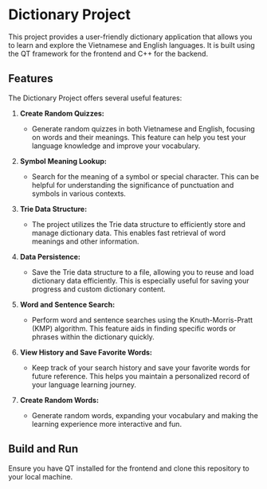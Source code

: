 # Dictionary Project

This project provides a user-friendly dictionary application that allows you to learn and explore the Vietnamese and English languages. It is built using the QT framework for the frontend and C++ for the backend.

## Features

The Dictionary Project offers several useful features:

1. **Create Random Quizzes:**
   - Generate random quizzes in both Vietnamese and English, focusing on words and their meanings. This feature can help you test your language knowledge and improve your vocabulary.

2. **Symbol Meaning Lookup:**
   - Search for the meaning of a symbol or special character. This can be helpful for understanding the significance of punctuation and symbols in various contexts.

3. **Trie Data Structure:**
   - The project utilizes the Trie data structure to efficiently store and manage dictionary data. This enables fast retrieval of word meanings and other information.

4. **Data Persistence:**
   - Save the Trie data structure to a file, allowing you to reuse and load dictionary data efficiently. This is especially useful for saving your progress and custom dictionary content.

5. **Word and Sentence Search:**
   - Perform word and sentence searches using the Knuth-Morris-Pratt (KMP) algorithm. This feature aids in finding specific words or phrases within the dictionary quickly.

6. **View History and Save Favorite Words:**
   - Keep track of your search history and save your favorite words for future reference. This helps you maintain a personalized record of your language learning journey.

7. **Create Random Words:**
   - Generate random words, expanding your vocabulary and making the learning experience more interactive and fun.

## Build and Run

Ensure you have QT installed for the frontend and clone this repository to your local machine.
